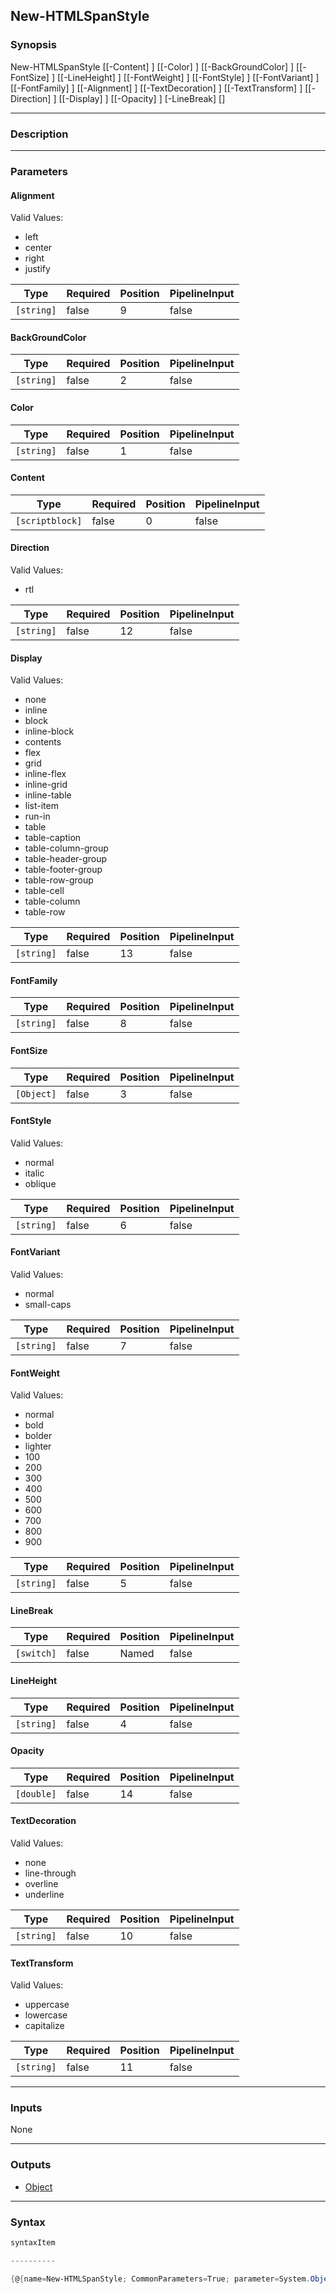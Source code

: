 New-HTMLSpanStyle
-----------------

### Synopsis

New-HTMLSpanStyle [[-Content] <scriptblock>] [[-Color] <string>] [[-BackGroundColor] <string>] [[-FontSize] <Object>] [[-LineHeight] <string>] [[-FontWeight] <string>] [[-FontStyle] <string>] [[-FontVariant] <string>] [[-FontFamily] <string>] [[-Alignment] <string>] [[-TextDecoration] <string>] [[-TextTransform] <string>] [[-Direction] <string>] [[-Display] <string>] [[-Opacity] <double>] [-LineBreak] [<CommonParameters>]

---

### Description

---

### Parameters
#### **Alignment**

Valid Values:

* left
* center
* right
* justify

|Type      |Required|Position|PipelineInput|
|----------|--------|--------|-------------|
|`[string]`|false   |9       |false        |

#### **BackGroundColor**

|Type      |Required|Position|PipelineInput|
|----------|--------|--------|-------------|
|`[string]`|false   |2       |false        |

#### **Color**

|Type      |Required|Position|PipelineInput|
|----------|--------|--------|-------------|
|`[string]`|false   |1       |false        |

#### **Content**

|Type           |Required|Position|PipelineInput|
|---------------|--------|--------|-------------|
|`[scriptblock]`|false   |0       |false        |

#### **Direction**

Valid Values:

* rtl

|Type      |Required|Position|PipelineInput|
|----------|--------|--------|-------------|
|`[string]`|false   |12      |false        |

#### **Display**

Valid Values:

* none
* inline
* block
* inline-block
* contents
* flex
* grid
* inline-flex
* inline-grid
* inline-table
* list-item
* run-in
* table
* table-caption
* table-column-group
* table-header-group
* table-footer-group
* table-row-group
* table-cell
* table-column
* table-row

|Type      |Required|Position|PipelineInput|
|----------|--------|--------|-------------|
|`[string]`|false   |13      |false        |

#### **FontFamily**

|Type      |Required|Position|PipelineInput|
|----------|--------|--------|-------------|
|`[string]`|false   |8       |false        |

#### **FontSize**

|Type      |Required|Position|PipelineInput|
|----------|--------|--------|-------------|
|`[Object]`|false   |3       |false        |

#### **FontStyle**

Valid Values:

* normal
* italic
* oblique

|Type      |Required|Position|PipelineInput|
|----------|--------|--------|-------------|
|`[string]`|false   |6       |false        |

#### **FontVariant**

Valid Values:

* normal
* small-caps

|Type      |Required|Position|PipelineInput|
|----------|--------|--------|-------------|
|`[string]`|false   |7       |false        |

#### **FontWeight**

Valid Values:

* normal
* bold
* bolder
* lighter
* 100
* 200
* 300
* 400
* 500
* 600
* 700
* 800
* 900

|Type      |Required|Position|PipelineInput|
|----------|--------|--------|-------------|
|`[string]`|false   |5       |false        |

#### **LineBreak**

|Type      |Required|Position|PipelineInput|
|----------|--------|--------|-------------|
|`[switch]`|false   |Named   |false        |

#### **LineHeight**

|Type      |Required|Position|PipelineInput|
|----------|--------|--------|-------------|
|`[string]`|false   |4       |false        |

#### **Opacity**

|Type      |Required|Position|PipelineInput|
|----------|--------|--------|-------------|
|`[double]`|false   |14      |false        |

#### **TextDecoration**

Valid Values:

* none
* line-through
* overline
* underline

|Type      |Required|Position|PipelineInput|
|----------|--------|--------|-------------|
|`[string]`|false   |10      |false        |

#### **TextTransform**

Valid Values:

* uppercase
* lowercase
* capitalize

|Type      |Required|Position|PipelineInput|
|----------|--------|--------|-------------|
|`[string]`|false   |11      |false        |

---

### Inputs
None

---

### Outputs
* [Object](https://learn.microsoft.com/en-us/dotnet/api/System.Object)

---

### Syntax
```PowerShell
syntaxItem
```
```PowerShell
----------
```
```PowerShell
{@{name=New-HTMLSpanStyle; CommonParameters=True; parameter=System.Object[]}}
```
